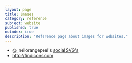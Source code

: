 ```yaml
---
layout: page
title: Images
category: reference
subject: website
published: true
noindex: true
description: "Reference page about images for websites."
---
```


* @_neilorangepeel's [social SVG's](https://github.com/neilorangepeel/Free-Social-Icons)
* http://findicons.com
